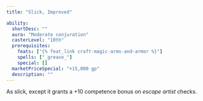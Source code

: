 ```yaml
---
title: "Slick, Improved"

ability:
  shortDesc: ""
  aura: "Moderate conjuration"
  casterLevel: "10th"
  prerequisites:
    feats: ["{% feat_link craft-magic-arms-and-armor %}"]
    spells: ["_grease_"]
    special: []
  marketPriceSpecial: "+15,000 gp"
  description: ""
---
```

As slick, except it grants a +10 competence bonus on _escape artist_ checks.



